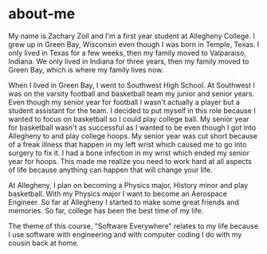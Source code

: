 # about-me
My name is Zachary Zoll and I'm a first year student at Allegheny College. I grew up in Green Bay, Wisconsin even though I was born in Temple, Texas. I only lived in Texas for a few weeks, then my family moved to Valparaiso, Indiana. We only lived in Indiana for three years, then my family moved to Green Bay, which is where my family lives now.

When I lived in Green Bay, I went to Southwest High School. At Southwest I was on the varsity football and basketball team my junior and senior years. Even though my senior year for football I wasn't actually a player but a student assistant for the team. I decided to put myself in this role because I wanted to focus on  basketball so I could play college ball. My senior year for basketball wasn't as successful as I wanted to be even though I got into Allegheny to and play college hoops. My senior year  was cut short because of a freak illness that happen in my left wrist which caused me to go into surgery to fix it. I had a bone infection in my wrist which ended my senior year for hoops. This made me realize you need to work hard at all aspects of life because anything can happen that will change your life.    

At Allegheny, I plan on becoming a Physics major, History minor and play basketball. With my Physics major I want to become an Aerospace Engineer. So far at Allegheny I started to make some great friends and memories. So far, college has been the best time of my life.    

The theme of this course, "Software Everywhere" relates to my life because I use software with engineering and with computer coding I do with my cousin back at home.
